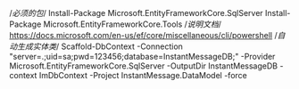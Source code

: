 ﻿/*必须的包*/
Install-Package Microsoft.EntityFrameworkCore.SqlServer
Install-Package Microsoft.EntityFrameworkCore.Tools
/*说明文档*/
https://docs.microsoft.com/en-us/ef/core/miscellaneous/cli/powershell
/*自动生成实体类*/
Scaffold-DbContext -Connection "server=.;uid=sa;pwd=123456;database=InstantMessageDB;" -Provider Microsoft.EntityFrameworkCore.SqlServer -OutputDir InstantMessageDB -context ImDbContext -Project InstantMessage.DataModel -force